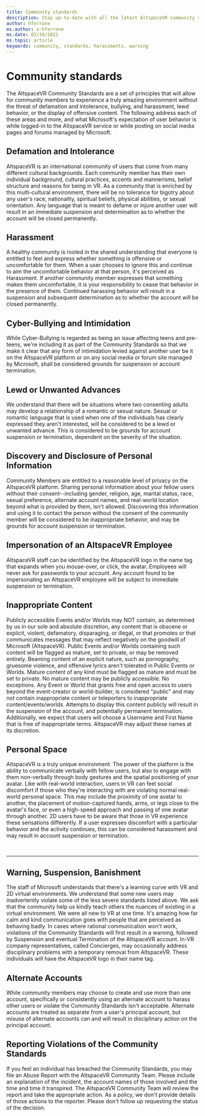```yaml
---
title: Community standards
description: Stay up-to-date with all the latest AltspaceVR community standards and violation reporting.
author: hferrone
ms.author: v-hferrone
ms.date: 02/10/2021
ms.topic: article
keywords: community, standards, harassments, warning
---
```


# Community standards

The AltspaceVR Community Standards are a set of principles that will allow for community members to experience a truly amazing environment without the threat of defamation and intolerance, bullying, and harassment, lewd behavior, or the display of offensive content. The following address each of these areas and more, and what Microsoft's expectation of user behavior is while logged-in to the AltspaceVR service or while posting on social media pages and forums managed by Microsoft.

## Defamation and Intolerance

AltspaceVR is an international community of users that come from many different cultural backgrounds. Each community member has their own individual background, cultural practices, accents and mannerisms, belief structure and reasons for being in VR. As a community that is enriched by this multi-cultural environment, there will be no tolerance for bigotry about any user's race, nationality, spiritual beliefs, physical abilities, or sexual orientation. Any language that is meant to defame or injure another user will result in an immediate suspension and determination as to whether the account will be closed permanently.

## Harassment 

A healthy community is rooted in the shared understanding that everyone is entitled to feel and express whether something is offensive or uncomfortable for them. When a user chooses to ignore this and continue to aim the uncomfortable behavior at that person, it's perceived as Harassment. If another community member expresses that something makes them uncomfortable, it is your responsibility to cease that behavior in the presence of them. Continued harassing behavior will result in a suspension and subsequent determination as to whether the account will be closed permanently.

## Cyber-Bullying and Intimidation

While Cyber-Bullying is regarded as being an issue affecting teens and pre-teens, we're including it as part of the Community Standards so that we make it clear that any form of intimidation levied against another user be it on the AltspaceVR platform or on any social media or forum site managed by Microsoft, shall be considered grounds for suspension or account termination.

## Lewd or Unwanted Advances

We understand that there will be situations where two consenting adults may develop a relationship of a romantic or sexual nature. Sexual or romantic language that is used when one of the individuals has clearly expressed they aren't interested, will be considered to be a lewd or unwanted advance. This is considered to be grounds for account suspension or termination, dependent on the severity of the situation.

## Discovery and Disclosure of Personal Information

Community Members are entitled to a reasonable level of privacy on the AltspaceVR platform. Sharing personal information about your fellow users without their consent--including gender, religion, age, marital status, race, sexual preference, alternate account names, and real-world location beyond what is provided by them, isn't allowed. Discovering this information and using it to contact the person without the consent of the community member will be considered to be inappropriate behavior, and may be grounds for account suspension or termination.

## Impersonation of an AltspaceVR Employee

AltspaceVR staff can be identified by the AltspaceVR logo in the name tag that expands when you mouse-over, or click, the avatar. Employees will never ask for passwords to your account. Any account found to be impersonating an AltspaceVR employee will be subject to immediate suspension or termination.

## Inappropriate Content

Publicly accessible Events and/or Worlds may NOT contain, as determined by us in our sole and absolute discretion, any content that is obscene or explicit, violent, defamatory, disparaging, or illegal, or that promotes or that communicates messages that may reflect negatively on the goodwill of Microsoft (AltspaceVR). Public Events and/or Worlds containing such content will be flagged as mature, set to private, or may be removed entirely. Beaming content of an explicit nature, such as pornography, gruesome violence, and offensive lyrics aren't tolerated in Public Events or Worlds. Mature content of any kind must be flagged as mature and must be set to private. No mature content may be publicly accessible. No exceptions. Any Event or World that grants free and open access to users beyond the event-creator or world-builder, is considered "public" and may not contain inappropriate content or teleporters to inappropriate content/events/worlds. Attempts to display this content publicly will result in the suspension of the account, and potentially permanent termination.  Additionally, we expect that users will choose a Username and First Name that is free of inappropriate terms. AltspaceVR may adjust these names at its discretion.

## Personal Space

AltspaceVR is a truly unique environment. The power of the platform is the ability to communicate verbally with fellow users, but also to engage with them non-verbally through body gestures and the spatial positioning of your avatar. Like with real-world interaction, users in VR can feel social discomfort if those who they're interacting with are violating normal real-world personal space. This may include the proximity of one avatar to another, the placement of motion-captured hands, arms, or legs close to the avatar's face, or even a high-speed approach and passing of one avatar through another.  2D users have to be aware that those in VR experience these sensations differently. If a user expresses discomfort with a particular behavior and the activity continues, this can be considered harassment and may result in account suspension or termination.

<br>
<hr>
 
## Warning, Suspension, Banishment

The staff of Microsoft understands that there's a learning curve with VR and 2D virtual environments. We understand that some new users may inadvertently violate some of the less severe standards listed above. We ask that the community help us kindly teach others the nuances of existing in a virtual environment. We were all new to VR at one time. It's amazing how far calm and kind communication goes with people that are perceived as behaving badly. In cases where rational communication won't work, violations of the Community Standards will first result in a warning, followed by Suspension and eventual Termination of the AltspaceVR account. In-VR company representatives, called Concierges, may occasionally address disciplinary problems with a temporary removal from AltspaceVR. These individuals will have the AltspaceVR logo in their name tag.

## Alternate Accounts

While community members may choose to create and use more than one account, specifically or consistently using an alternate account to harass other users or violate the Community Standards isn't acceptable. Alternate accounts are treated as separate from a user's principal account, but misuse of alternate accounts can and will result in disciplinary action on the principal account.

## Reporting Violations of the Community Standards

If you feel an individual has breached the Community Standards, you may file an Abuse Report with the AltspaceVR Community Team. Please include an explanation of the incident, the account names of those involved and the time and time it transpired. The AltspaceVR Community Team will review the report and take the appropriate action. As a policy, we don't provide details of those actions to the reporter. Please don't follow up requesting the status of the decision.